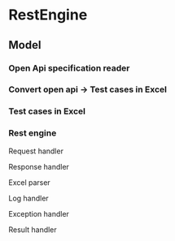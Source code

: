 # RestEngine

## Model
### Open Api specification reader
### Convert open api -> Test cases in Excel
### Test cases in Excel
### Rest engine


  Request handler
  
  Response handler
  
  Excel parser
  
  Log handler
  
  Exception handler
  
  Result handler
  
